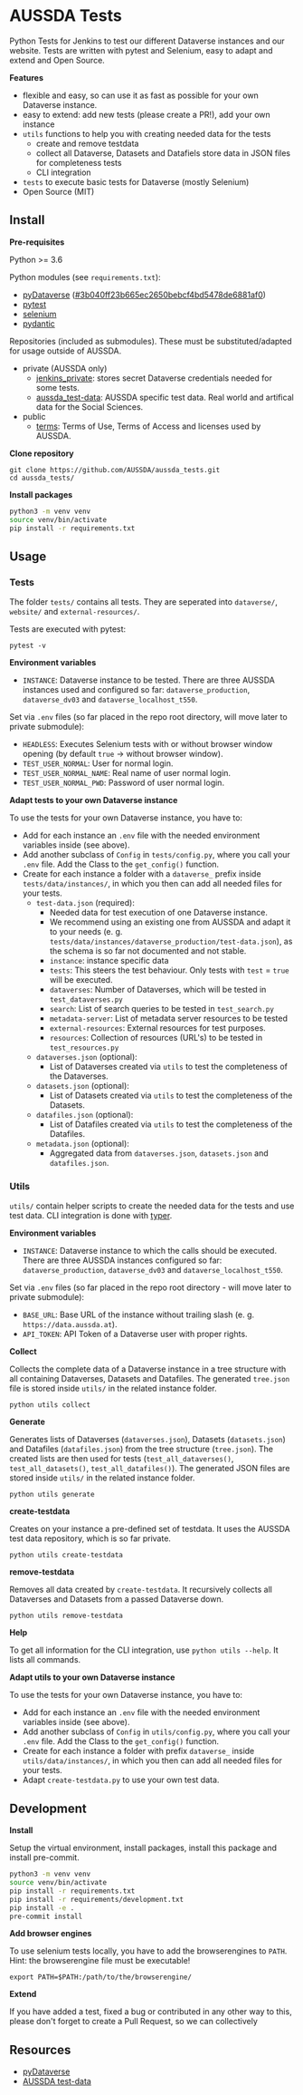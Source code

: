 # AUSSDA Tests

Python Tests for Jenkins to test our different Dataverse instances and our website. Tests are written with pytest and Selenium, easy to adapt and extend and Open Source.

**Features**

* flexible and easy, so can use it as fast as possible for your own Dataverse instance.
* easy to extend: add new tests (please create a PR!), add your own instance
* `utils` functions to help you with creating needed data for the tests
  * create and remove testdata
  * collect all Dataverse, Datasets and Datafiels store data in JSON files for completeness tests
  * CLI integration
* `tests` to execute basic tests for Dataverse (mostly Selenium)
* Open Source (MIT)

## Install

**Pre-requisites**

Python >= 3.6

Python modules (see `requirements.txt`):
* [pyDataverse](https://github.com/AUSSDA/pyDataverse) ([#3b040ff23b665ec2650bebcf4bd5478de6881af0](https://github.com/AUSSDA/pyDataverse/commit/3b040ff23b665ec2650bebcf4bd5478de6881af0))
* [pytest](https://docs.pytest.org/en/stable/)
* [selenium](https://selenium-python.readthedocs.io/)
* [pydantic](https://pydantic-docs.helpmanual.io/)

Repositories (included as submodules). These must be substituted/adapted for usage outside of AUSSDA.
* private (AUSSDA only)
  * [jenkins_private](https://github.com/AUSSDA/jenkins_private): stores secret Dataverse credentials needed for some tests.
  * [aussda_test-data](https://github.com/AUSSDA/aussda_test-data): AUSSDA specific test data. Real world and artifical data for the Social Sciences.
* public
  * [terms](https://github.com/AUSSDA/terms): Terms of Use, Terms of Access and licenses used by AUSSDA.

**Clone repository**

```shell
git clone https://github.com/AUSSDA/aussda_tests.git
cd aussda_tests/
```

**Install packages**

```bash
python3 -m venv venv
source venv/bin/activate
pip install -r requirements.txt
```

## Usage

### Tests

The folder `tests/` contains all tests. They are seperated into `dataverse/`, `website/` and `external-resources/`.

Tests are executed with pytest:

```shell
pytest -v
```

**Environment variables**

* `INSTANCE`: Dataverse instance to be tested. There are three AUSSDA instances used and configured so far: `dataverse_production`, `dataverse_dv03` and `dataverse_localhost_t550`.

Set via `.env` files (so far placed in the repo root directory, will move later to private submodule):
* `HEADLESS`: Executes Selenium tests with or without browser window opening (by default `true` -> without browser window).
* `TEST_USER_NORMAL`: User for normal login.
* `TEST_USER_NORMAL_NAME`: Real name of user normal login.
* `TEST_USER_NORMAL_PWD`: Password of user normal login.

**Adapt tests to your own Dataverse instance**

To use the tests for your own Dataverse instance, you have to:
* Add for each instance an `.env` file with the needed environment variables inside (see above).
* Add another subclass of `Config` in `tests/config.py`, where you call your `.env` file. Add the Class to the `get_config()` function.
* Create for each instance a folder with a `dataverse_` prefix inside `tests/data/instances/`, in which you then can add all needed files for your tests.
  * `test-data.json` (required):
    * Needed data for test execution of one Dataverse instance.
    * We recommend using an existing one from AUSSDA and adapt it to your needs (e. g. `tests/data/instances/dataverse_production/test-data.json`), as the schema is so far not documented and not stable. 
    * `instance`: instance specific data
    * `tests`: This steers the test behaviour. Only tests with `test` = `true` will be executed.
    * `dataverses`: Number of Dataverses, which will be tested in `test_dataverses.py`
    * `search`: List of search queries to be tested in `test_search.py`
    * `metadata-server`: List of metadata server resources to be tested
    * `external-resources`: External resources for test purposes.
    * `resources`: Collection of resources (URL's) to be tested in `test_resources.py`
  * `dataverses.json` (optional): 
    * List of Dataverses created via `utils` to test the completeness of the Dataverses.
  * `datasets.json` (optional): 
    * List of Datasets created via `utils` to test the completeness of the Datasets.
  * `datafiles.json` (optional): 
    * List of Datafiles created via `utils` to test the completeness of the Datafiles.
  * `metadata.json` (optional): 
    * Aggregated data from `dataverses.json`, `datasets.json` and `datafiles.json`.

### Utils

`utils/` contain helper scripts to create the needed data for the tests and use test data. CLI integration is done with [typer](https://typer.tiangolo.com/).

**Environment variables**

* `INSTANCE`: Dataverse instance to which the calls should be executed. There are three AUSSDA instances configured so far: `dataverse_production`, `dataverse_dv03` and `dataverse_localhost_t550`.

Set via `.env` files (so far placed in the repo root directory - will move later to private submodule):
* `BASE_URL`: Base URL of the instance without trailing slash (e. g. `https://data.aussda.at`).
* `API_TOKEN`: API Token of a Dataverse user with proper rights.

**Collect**

Collects the complete data of a Dataverse instance in a tree structure with all containing Dataverses, Datasets and Datafiles. The generated `tree.json` file is stored inside `utils/` in the related instance folder.

```shell
python utils collect
```

**Generate**

Generates lists of Dataverses (`dataverses.json`), Datasets (`datasets.json`) and Datafiles (`datafiles.json`) from the tree structure (`tree.json`). The created lists are then used for tests (`test_all_dataverses()`, `test_all_datasets()`, `test_all_datafiles()`). The generated JSON files are stored inside `utils/` in the related instance folder.

```shell
python utils generate
```

**create-testdata**

Creates on your instance a pre-defined set of testdata. It uses the AUSSDA test data repository, which is so far private.

```shell
python utils create-testdata
```

**remove-testdata**

Removes all data created by `create-testdata`. It recursively collects all Dataverses and Datasets from a passed Dataverse down.

```shell
python utils remove-testdata
```

**Help**

To get all information for the CLI integration, use `python utils --help`. It lists all commands.

**Adapt utils to your own Dataverse instance**

To use the tests for your own Dataverse instance, you have to:
* Add for each instance an `.env` file with the needed environment variables inside (see above).
* Add another subclass of `Config` in `utils/config.py`, where you call your `.env` file. Add the Class to the `get_config()` function.
* Create for each instance a folder with prefix `dataverse_` inside `utils/data/instances/`, in which you then can add all needed files for your tests.
* Adapt `create-testdata.py` to use your own test data.

## Development

**Install**

Setup the virtual environment, install packages, install this package and install pre-commit.

```bash
python3 -m venv venv
source venv/bin/activate
pip install -r requirements.txt
pip install -r requirements/development.txt
pip install -e .
pre-commit install
```

**Add browser engines**

To use selenium tests locally, you have to add the browserengines to `PATH`. Hint: the browserengine file must be executable!

```shell
export PATH=$PATH:/path/to/the/browserengine/
```

**Extend**

If you have added a test, fixed a bug or contributed in any other way to this, please don't forget to create a Pull Request, so we can collectively 

## Resources

* [pyDataverse](https://github.com/AUSSDA/pyDataverse)
* [AUSSDA test-data](https://github.com/AUSSDA/aussda_test-data)
